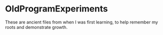 # OldProgramExperiments

These are ancient files from when I was first learning, to help remember my roots and demonstrate growth.
